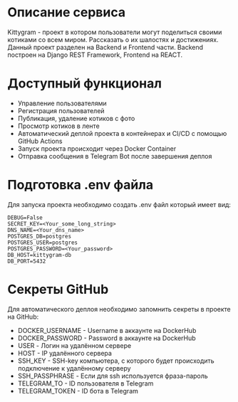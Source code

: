 # Описание сервиса
Kittygram - проект в котором пользователи могут поделиться своими котиками со всем миром. Рассказать о их шалостях и достижениях. Данный проект разделен на Backend и Frontend части. Backend построен на Django REST Framework, Frontend на REACT.

# Доступный функционал
- Управление пользователями
- Регистрация пользователей
- Публикация, удаление котиков с фото
- Просмотр котиков в ленте
- Автоматический деплой проекта в контейнерах и CI/CD с помощью GitHub Actions
- Запуск проекта происходит через Docker Container
- Отправка сообщения в Telegram Bot после завершения деплоя

# Подготовка .env файла
Для запуска проекта необходимо создать .env файл который имеет вид:
```
DEBUG=False
SECRET_KEY=<Your_some_long_string>
DNS_NAME=<Your_dns_name>
POSTGRES_DB=postgres
POSTGRES_USER=postgres
POSTGRES_PASSWORD=<Your_password>
DB_HOST=kittygram-db
DB_PORT=5432
```

# Секреты GitHub
Для автоматического деплоя необходимо запомнить секреты в проекте на GitHub:
- DOCKER_USERNAME - Username в аккаунте на DockerHub
- DOCKER_PASSWORD - Password в аккаунте на DockerHub
- USER - Логин на удалённом сервере
- HOST - IP удалённого сервера
- SSH_KEY - SSH-key компьютера, с которого будет происходить подключение к удалённому серверу
- SSH_PASSPHRASE - Если для ssh используется фраза-пароль
- TELEGRAM_TO - ID пользователя в Telegram
- TELEGRAM_TOKEN - ID бота в Telegram
